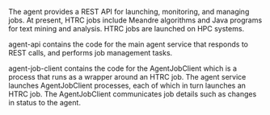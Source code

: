 The agent provides a REST API for launching, monitoring, and managing
jobs. At present, HTRC jobs include Meandre algorithms and Java programs for
text mining and analysis. HTRC jobs are launched on HPC systems.

agent-api contains the code for the main agent service that responds to REST
calls, and performs job management tasks. 

agent-job-client contains the code for the AgentJobClient which is a process
that runs as a wrapper around an HTRC job. The agent service launches
AgentJobClient processes, each of which in turn launches an HTRC job. The
AgentJobClient communicates job details such as changes in status to the
agent.


